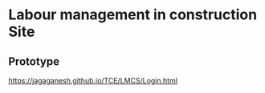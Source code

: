 # Labour management in construction Site

## Prototype
https://jagaganesh.github.io/TCE/LMCS/Login.html
